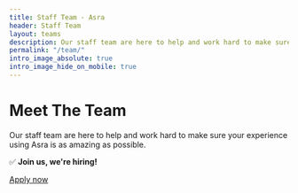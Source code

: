 ```yaml
---
title: Staff Team - Asra
header: Staff Team
layout: teams
description: Our staff team are here to help and work hard to make sure your experience using Asra is as amazing as possible.
permalink: "/team/"
intro_image_absolute: true
intro_image_hide_on_mobile: true
---
```


# Meet The Team

Our staff team are here to help and work hard to make sure your experience using Asra is as amazing as possible.


✅ **Join us, we're hiring!**

[Apply now](https://asrabot.github.io/apply/)

